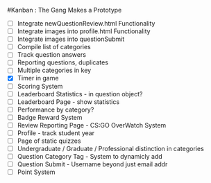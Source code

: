 #Kanban : The Gang Makes a Prototype

- [ ] Integrate newQuestionReview.html Functionality </br>
- [ ] Integrate images into profile.html Functionality </br>
- [ ] Integrate images into questionSubmit </br>
- [ ] Compile list of categories</br>
- [ ] Track question answers</br>
- [ ] Reporting questions, duplicates </br>
- [ ] Multiple categories in key </br>
- [x] Timer in game
- [ ] Scoring System 
- [ ] Leaderboard Statistics - in question object?
- [ ] Leaderboard Page - show statistics
- [ ] Performance by category?
- [ ] Badge Reward System
- [ ] Review Reporting Page - CS:GO OverWatch System
- [ ] Profile - track student year
- [ ] Page of static quizzes 
- [ ] Undergraduate / Graduate / Professional distinction in categories
- [ ] Question Category Tag - System to dynamicly add
- [ ] Question Submit - Username beyond just email addr
- [ ] Point System
